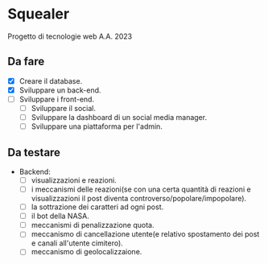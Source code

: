 # Squealer
Progetto di tecnologie web A.A. 2023
## Da fare
- [X] Creare il database.
- [X] Sviluppare un back-end.
- [ ] Sviluppare i front-end.
    - [ ] Sviluppare il social.
    - [ ] Sviluppare la dashboard di un social media manager.
    - [ ] Sviluppare una piattaforma per l'admin.
## Da testare
- Backend:
    - [ ] visualizzazioni e reazioni.
    - [ ] i meccanismi delle reazioni(se con una certa quantità di reazioni e visualizzazioni il post diventa controverso/popolare/impopolare).
    - [ ] la sottrazione dei caratteri ad ogni post.
    - [ ] il bot della NASA.
    - [ ] meccanismi di penalizzazione quota.
    - [ ] meccanismo di cancellazione utente(e relativo spostamento dei post e canali all'utente cimitero).
    - [ ] meccanismo di geolocalizzaione.
